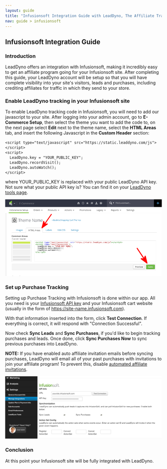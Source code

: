 ```yaml
---
layout: guide
title: "Infusionsoft Integration Guide with LeadDyno, The Affiliate Tracking Software & Online Marketing System"
nav: guide > infusionsoft
---
```


## Infusionsoft Integration Guide

### Introduction

LeadDyno offers an integration with Infusionsoft, making it incredibly easy to get an affiliate program going for
your Infusionsoft site. After completing this guide, your LeadDyno account will be setup so that you will have complete
visibility into your site's visitors, leads and purchases, including crediting affiliates for traffic in which they
send to your store.

### Enable LeadDyno tracking in your Infusionsoft site ###

To enable LeadDyno tracking code in Infusionsoft, you will need to add our javascript
to your site.  After logging into your admin account, go to **E-Commerce Setup**, then select the theme you want to add the code to, on the next page select **Edit** next to the theme name, select the **HTML Areas** tab, and insert the following Javascript in the **Custom Header** section:

    <script type="text/javascript" src="https://static.leaddyno.com/js"></script>
    <script>
      LeadDyno.key = "YOUR_PUBLIC_KEY";
      LeadDyno.recordVisit();
      LeadDyno.autoWatch();
    </script>

where YOUR_PUBLIC_KEY is replaced with your public LeadDyno API key. Not sure what your public API key is? You can find it on your [LeadDyno tools page](https://app.leaddyno.com/tools). 

![Infusionsoft Code Insertion](/img/infusionsoft_code.png)

### Set up Purchase Tracking ###

Setting up Purchase Tracking with Infusionsoft is done within our app. All you need is your [Infusionsoft API key](http://ug.infusionsoft.com/article/AA-00442/0/Infusionsoft-API-Key.html) and your Infusionsoft cart website (usually in the form of https://site-name.infusionsoft.com).

With that information inserted into the form, click **Test Connection**. If everything is correct, it will respond with "Connection Successful".

Now check **Sync Leads** and **Sync Purchases**, if you'd like to begin tracking purchases and leads. Once done, click **Sync Purchases Now** to sync previous purchases into LeadDyno. 

**NOTE:** If you have enabled auto affiliate invitation emails before syncing purchases, LeadDyno will email all of your past purchases with invitations to join your affiliate program! To prevent this, disable [automated affiliate invitations](https://app.leaddyno.com/affiliate_emails/viral).

![Infusionsoft Integration](/img/infusionsoft_integration.png)
### Conclusion ###

At this point your Infusionsoft site will be fully integrated with LeadDyno. 
